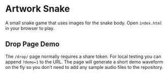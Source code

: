 # Artwork Snake

A small snake game that uses images for the snake body. Open `index.html` in your browser to play.

## Drop Page Demo

The `/drop/` page normally requires a share token. For local testing you can
append `?demo=1` to the URL. The page will generate a short demo waveform on the
fly so you don’t need to add any sample audio files to the repository.
